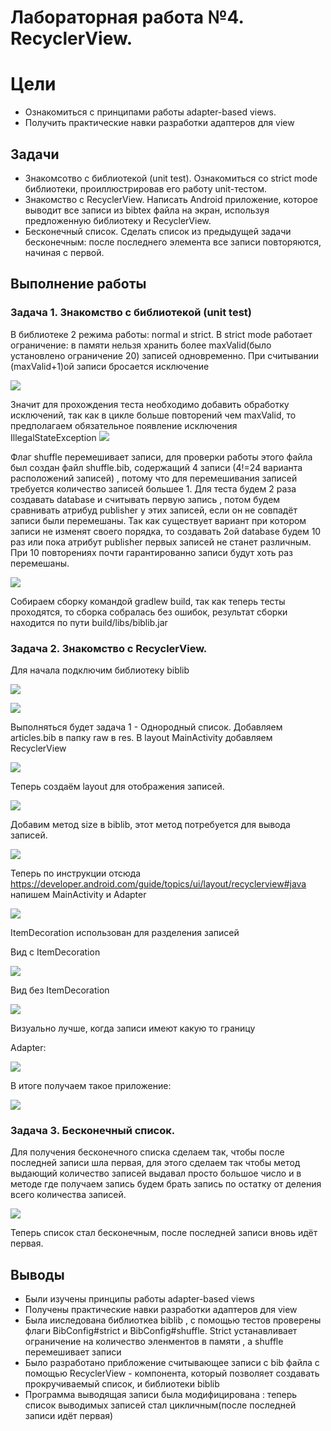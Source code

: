 # Лабораторная работа №4. RecyclerView.
# Цели
* Ознакомиться с принципами работы adapter-based views.
* Получить практические навки разработки адаптеров для view
## Задачи
* Знакомсотво с библиотекой (unit test).
Ознакомиться со strict mode библиотеки, проиллюстрировав его работу unit-тестом.
* Знакомство с RecyclerView.
Написать Android приложение, которое выводит все записи из bibtex файла на экран, используя предложенную библиотеку и RecyclerView.
* Бесконечный список.
Сделать список из предыдущей задачи бесконечным: после последнего элемента все записи повторяются, начиная с первой.
## Выполнение работы
### Задача 1. Знакомство с библиотекой (unit test)
В библиотеке 2 режима работы: normal и strict. В strict mode работает ограничение: в памяти нельзя хранить более maxValid(было установлено ограничение 20) записей одновременно.
При считывании (maxValid+1)ой записи бросается исключение

![](https://github.com/SukhachevN/AndroidLab4/blob/main/img/exception.png)

Значит для прохождения теста необходимо добавить обработку исключений, так как в цикле больше повторений чем maxValid, то предполагаем обязательное появление исключения IllegalStateException
![](https://github.com/SukhachevN/AndroidLab4/blob/main/img/strict.png)

Флаг shuffle перемешивает записи, для проверки работы этого файла был создан файл shuffle.bib, содержащий 4 записи (4!=24 варианта расположений записей) , потому что для перемешивания записей требуется количество записей большее 1. Для теста будем 2 раза создавать database и считывать первую запись , потом будем сравнивать атрибуд publisher у этих записей, если он не совпадёт записи были перемешаны. Так как существует вариант при котором записи не изменят своего порядка, то создавать 2ой database будем 10 раз или пока атрибут publisher первых записей не станет различным. При 10 повторениях почти гарантированно записи будут хоть раз перемешаны.

![](https://github.com/SukhachevN/AndroidLab4/blob/main/img/shuffle.png)

Собираем сборку командой gradlew build, так как теперь тесты проходятся, то сборка собралась без ошибок, результат сборки находится по пути build/libs/biblib.jar

### Задача 2. Знакомство с RecyclerView.
Для начала подключим библиотеку biblib

![](https://github.com/SukhachevN/AndroidLab4/blob/main/img/biblib.png)

![](https://github.com/SukhachevN/AndroidLab4/blob/main/img/biblib2.png)

Выполняться будет задача 1 - Однородный список.
Добавляем articles.bib в папку raw в res.
В layout MainActivity добавляем RecyclerView

![](https://github.com/SukhachevN/AndroidLab4/blob/main/img/layoutMain.png)

Теперь создаём layout для отображения записей.

![](https://github.com/SukhachevN/AndroidLab4/blob/main/img/layoutbiblib.png)

Добавим метод size в biblib, этот метод потребуется для вывода записей.

![](https://github.com/SukhachevN/AndroidLab4/blob/main/img/size.png)

Теперь по инструкции отсюда https://developer.android.com/guide/topics/ui/layout/recyclerview#java напишем MainActivity и Adapter

![](https://github.com/SukhachevN/AndroidLab4/blob/main/img/mainactivity.png)

ItemDecoration использован для разделения записей

Вид с ItemDecoration

![](https://github.com/SukhachevN/AndroidLab4/blob/main/img/withdec.png)

Вид без ItemDecoration

![](https://github.com/SukhachevN/AndroidLab4/blob/main/img/withoutdec.png)

Визуально лучше, когда записи имеют какую то границу

Adapter:

![](https://github.com/SukhachevN/AndroidLab4/blob/main/img/adaptercode.png)

В итоге получаем такое приложение:

![](https://github.com/SukhachevN/AndroidLab4/blob/main/img/result.png)

### Задача 3. Бесконечный список.
Для получения бесконечного списка сделаем так, чтобы после последней записи шла первая, для этого сделаем так чтобы метод выдающий количество записей выдавал просто большое число и в методе где получаем запись будем брать запись по остатку от деления всего количества записей.

![](https://github.com/SukhachevN/AndroidLab4/blob/main/img/endless.png)

Теперь список стал бесконечным, после последней записи вновь идёт первая.

## Выводы
* Были изучены принципы работы adapter-based views
* Получены практические навки разработки адаптеров для view
* Была ииследована библиоткеа biblib , с помощью тестов проверены флаги BibConfig#strict и BibConfig#shuffle. Strict устанавливает ограничение на количество эленментов в памяти , а shuffle перемешивает записи
* Было разработано прибложение считывающее записи с bib файла с помощью RecyclerView - компонента, который позволяет создавать прокручиваемый список, и библиотеки biblib
* Программа выводящая записи была модифицирована : теперь список выводимых записей стал цикличным(после последней записи идёт первая)

